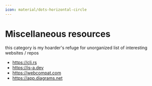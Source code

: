 ```yaml
---
icon: material/dots-horizontal-circle
---
```


# Miscellaneous resources

this category is my hoarder's refuge for unorganized list of interesting websites / repos

* <https://cli.rs>
* <https://is-a.dev>
* <https://webcompat.com>
* <https://app.diagrams.net>